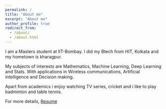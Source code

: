 ```yaml
---
permalink: /
title: "About me"
excerpt: "About me"
author_profile: true
redirect_from: 
  - /about/
  - /about.html
---
```


I am a Masters student at IIT-Bombay. I did my Btech from HIT, Kolkata and my hometown is kharagpur.

My subjects of interests are Mathematics, Machine Learning, Deep Learning and Stats. With applications in Wireless communications, Artificial intelligence and Decision making.

Apart from academics i enjoy watching TV series, cricket and i like to play badminton and table tennis. 

For more details, [Resume](https://mohit-iitb.github.io/cv/)

